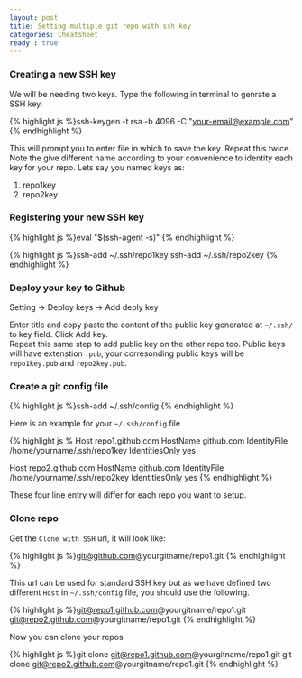 ```yaml
---
layout: post
title: Setting multiple git repo with ssh key
categories: Cheatsheet
ready : true
---
```


### Creating a new SSH key

We will be needing two keys. Type the following in terminal to genrate a SSH key.

{% highlight js %}ssh-keygen -t rsa -b 4096 -C "your-email@example.com" 
{% endhighlight %}

This will prompt you to enter file in which to save the key. Repeat this twice. Note the give different name according to your convenience to identity each key for your repo. Lets say you named keys as:

1. repo1key
2. repo2key

### Registering your new SSH key

{% highlight js %}eval "$(ssh-agent -s)"
{% endhighlight %}

{% highlight js %}ssh-add ~/.ssh/repo1key
ssh-add ~/.ssh/repo2key
{% endhighlight %}

### Deploy your key to Github

Setting -> Deploy keys -> Add deply key <br />

Enter title and copy paste the content of the public key generated at `~/.ssh/` to key field. Click Add key. <br />
Repeat this same step to add public key on the other repo too. Public keys will have extenstion `.pub`, your corresonding public keys will be `repo1key.pub` and `repo2key.pub`.

### Create a git config file

{% highlight js %}ssh-add ~/.ssh/config
{% endhighlight %}

Here is an example for your `~/.ssh/config` file

{% highlight js %
Host repo1.github.com
HostName github.com 
IdentityFile /home/yourname/.ssh/repo1key
IdentitiesOnly yes

Host repo2.github.com
HostName github.com 
IdentityFile /home/yourname/.ssh/repo2key
IdentitiesOnly yes
{% endhighlight %}

These four line entry will differ for each repo you want to setup.

### Clone repo

Get the `Clone with SSH` url, it will look like:

{% highlight js %}git@github.com@yourgitname/repo1.git
{% endhighlight %}

This url can be used for standard SSH key but as we have defined two different `Host` in  `~/.ssh/config` file, you should use the following.


{% highlight js %}git@repo1.github.com@yourgitname/repo1.git
git@repo2.github.com@yourgitname/repo1.git
{% endhighlight %}

Now you can clone your repos

{% highlight js %}git clone git@repo1.github.com@yourgitname/repo1.git
git clone git@repo2.github.com@yourgitname/repo1.git
{% endhighlight %}

